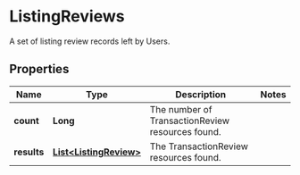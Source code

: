 

# ListingReviews

A set of listing review records left by Users.

## Properties

Name | Type | Description | Notes
------------ | ------------- | ------------- | -------------
**count** | **Long** | The number of TransactionReview resources found. | 
**results** | [**List&lt;ListingReview&gt;**](ListingReview.md) | The TransactionReview resources found. | 



